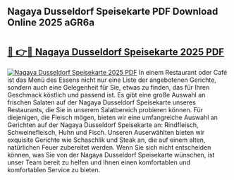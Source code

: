 ## Nagaya Dusseldorf Speisekarte PDF Download Online 2025 aGR6a

# <h2><a href="http://gc6ulq.nevu.top/?p=Nagaya+Dusseldorf+Speisekarte">🔗 👉🔴 Nagaya Dusseldorf Speisekarte 2025 PDF</a></h2>

[![Nagaya Dusseldorf Speisekarte 2025 PDF](https://i.imgur.com/dBaPXMq.png)](http://gc6ulq.nevu.top/?p=Nagaya+Dusseldorf+Speisekarte)
In einem Restaurant oder Café ist das Menü des Essens nicht nur eine Liste der angebotenen Gerichte, sondern auch eine Gelegenheit für Sie, etwas zu finden, das für Ihren Geschmack köstlich und passend ist. Es gibt eine große Auswahl an frischen Salaten auf der Nagaya Dusseldorf Speisekarte unseres Restaurants, die Sie in unserem Salatbereich probieren können. Für diejenigen, die Fleisch mögen, bieten wir eine umfangreiche Auswahl an Gerichten auf der Nagaya Dusseldorf Speisekarte an: Rindfleisch, Schweinefleisch, Huhn und Fisch. Unseren Auserwählten bieten wir exquisite Gerichte wie Schaschlik und Steak an, die auf einem alten, natürlichen Feuer zubereitet werden. Wenn Sie sich nicht entscheiden können, was Sie von der Nagaya Dusseldorf Speisekarte wünschen, ist unser Team bereit zu helfen und Ihnen einen komfortablen und komfortablen Service zu bieten.
